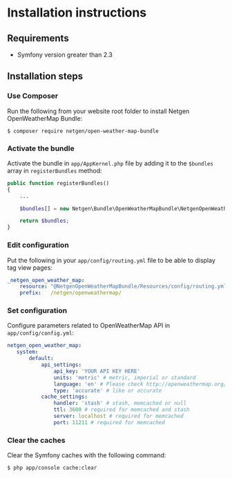 Installation instructions
=========================

Requirements
------------

* Symfony version greater than 2.3

Installation steps
------------------

### Use Composer

Run the following from your website root folder to install Netgen OpenWeatherMap Bundle:

```
$ composer require netgen/open-weather-map-bundle
```

### Activate the bundle

Activate the bundle in `app/AppKernel.php` file by adding it to the `$bundles` array in `registerBundles` method:

```php
public function registerBundles()
{
    ...

    $bundles[] = new Netgen\Bundle\OpenWeatherMapBundle\NetgenOpenWeatherMapBundle();

    return $bundles;
}
```

### Edit configuration

Put the following in your `app/config/routing.yml` file to be able to display tag view pages:

```yml
_netgen_open_weather_map:
    resource: "@NetgenOpenWeatherMapBundle/Resources/config/routing.yml"
    prefix:   /netgen/openweathermap/
```

### Set configuration

Configure parameters related to OpenWeatherMap API in `app/config/config.yml`:

```yml
netgen_open_weather_map:
   system:
       default:
           api_settings:
               api_key: 'YOUR API KEY HERE'
               units: 'metric' # metric, imperial or standard
               language: 'en' # Please check http://openweathermap.org/ for this one
               type: 'accurate' # like or accurate
           cache_settings:
               handler: 'stash' # stash, memcached or null
               ttl: 3600 # required for memcached and stash
               server: localhost # required for memcached
               port: 11211 # required for memcached
```

### Clear the caches

Clear the Symfony caches with the following command:

```bash
$ php app/console cache:clear
```
